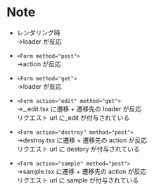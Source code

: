 # Note

- レンダリング時  
  →loader が反応

- `<Form method="post">`  
  →action が反応

- `<Form method="get">`  
  →loader が反応

- `<Form action="edit" method="get">`  
  →\_.edit.tsx に遷移 + 遷移先の loader が反応  
  リクエスト url に\_edit が付与されている

- `<Form action="destroy" method="post">`  
  →destroy.tsx に遷移 + 遷移先の action が反応  
  リクエスト url に destory が付与されている

- `<Form action="sample" method="post">`  
  →sample.tsx に遷移 + 遷移先の action が反応  
  リクエスト url に sample が付与されている
